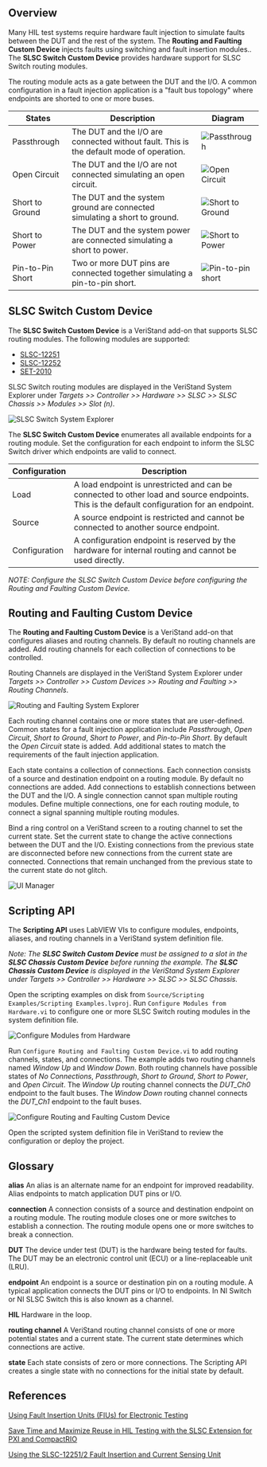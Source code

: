 ## Overview

Many HIL test systems require hardware fault injection to simulate faults between the DUT and the rest of the system. The **Routing and Faulting Custom Device** injects faults using switching and fault insertion modules.. The **SLSC Switch Custom Device** provides hardware support for SLSC Switch routing modules.

The routing module acts as a gate between the DUT and the I/O. A common configuration in a fault injection application is a "fault bus topology" where endpoints are shorted to one or more buses.

| States | Description | Diagram |
|---|---|---|
| Passthrough | The DUT and the I/O are connected without fault. This is the default mode of operation. | ![Passthrough](https://ni.scene7.com/is/image/ni/wraiiira5591242785034529104?scl=1) |
| Open Circuit | The DUT and the I/O are not connected simulating an open circuit. | ![Open Circuit](https://ni.scene7.com/is/image/ni/lrknfeim3638940521012328059?scl=1)|
| Short to Ground | The DUT and the system ground are connected simulating a short to ground. | ![Short to Ground](https://ni.scene7.com/is/image/ni/yijyimpy803861224648293470?scl=1) |
| Short to Power | The DUT and the system power are connected simulating a short to power. | ![Short to Power](https://ni.scene7.com/is/image/ni/yijyimpy803861224648293470?scl=1) |
| Pin-to-Pin Short | Two or more DUT pins are connected together simulating a pin-to-pin short. | ![Pin-to-pin short](https://ni.scene7.com/is/image/ni/bbkmcugz4974244261650505563?scl=1) |

## SLSC Switch Custom Device

The **SLSC Switch Custom Device** is a VeriStand add-on that supports SLSC routing modules. The following modules are supported:
* [SLSC-12251](https://www.ni.com/en-us/support/model.slsc-12251.html)
* [SLSC-12252](https://www.ni.com/en-us/support/model.slsc-12252.html)
* [SET-2010](https://www.smart-e-tech.de/en/products/signal-conditioning-with-slsc/set-slsc-cards/set-2010-routing-card/)

SLSC Switch routing modules are displayed in the VeriStand System Explorer under _Targets >> Controller >> Hardware >> SLSC >> SLSC Chassis >> Modules >> Slot (n)_.

![SLSC Switch System Explorer](SLSC%20Switch%20System%20Explorer.png)

The **SLSC Switch Custom Device** enumerates all available endpoints for a routing module. Set the configuration for each endpoint to inform the SLSC Switch driver which endpoints are valid to connect.

| Configuration | Description |
|---|---|
| Load | A load endpoint is unrestricted and can be connected to other load and source endpoints. This is the default configuration for an endpoint. |
| Source | A source endpoint is restricted and cannot be connected to another source endpoint. |
| Configuration | A configuration endpoint is reserved by the hardware for internal routing and cannot be used directly. |

_NOTE: Configure the SLSC Switch Custom Device before configuring the Routing and Faulting Custom Device._

## Routing and Faulting Custom Device

The **Routing and Faulting Custom Device** is a VeriStand add-on that configures aliases and routing channels. By default no routing channels are added. Add routing channels for each collection of connections to be controlled.

Routing Channels are displayed in the VeriStand System Explorer under _Targets >> Controller >> Custom Devices >> Routing and Faulting >> Routing Channels_.

![Routing and Faulting System Explorer](Routing%20and%20Faulting%20System%20Explorer.png)

Each routing channel contains one or more states that are user-defined. Common states for a fault injection application include _Passthrough_, _Open Circuit_, _Short to Ground_, _Short to Power_, and _Pin-to-Pin Short_. By default the _Open Circuit_ state is added. Add additional states to match the requirements of the fault injection application.

Each state contains a collection of connections. Each connection consists of a source and destination endpoint on a routing module. By default no connections are added. Add connections to establish connections between the DUT and the I/O. A single connection cannot span multiple routing modules. Define multiple connections, one for each routing module, to connect a signal spanning multiple routing modules.

Bind a ring control on a VeriStand screen to a routing channel to set the current state. Set the current state to change the active connections between the DUT and the I/O. Existing connections from the previous state are disconnected before new connections from the current state are connected. Connections that remain unchanged from the previous state to the current state do not glitch.

![UI Manager](UI%20Manager.png)

## Scripting API

The **Scripting API** uses LabVIEW VIs to configure modules, endpoints, aliases, and routing channels in a VeriStand system definition file.

_Note: The **SLSC Switch Custom Device** must be assigned to a slot in the **SLSC Chassis Custom Device** before running the example. The **SLSC Chassis Custom Device** is displayed in the VeriStand System Explorer under Targets >> Controller >> Hardware >> SLSC >> SLSC Chassis._

Open the scripting examples on disk from `Source/Scripting Examples/Scripting Examples.lvproj`. Run `Configure Modules from Hardware.vi` to configure one or more SLSC Switch routing modules in the system definition file. 

![Configure Modules from Hardware](Configure%20Modules%20From%20Hardware.png)

Run `Configure Routing and Faulting Custom Device.vi` to add routing channels, states, and connections. The example adds two routing channels named _Window Up_ and _Window Down_. Both routing channels have possible states of _No Connections_, _Passthrough_, _Short to Ground_, _Short to Power_, and _Open Circuit_. The _Window Up_ routing channel connects the _DUT_Ch0_ endpoint to the fault buses. The _Window Down_ routing channel connects the _DUT_Ch1_ endpoint to the fault buses.

![Configure Routing and Faulting Custom Device](Configure%20Routing%20and%20Faulting%20Custom%20Device.png)

Open the scripted system definition file in VeriStand to review the configuration or deploy the project.

## Glossary

**alias**   An alias is an alternate name for an endpoint for improved readability. Alias endpoints to match application DUT pins or I/O.

**connection**   A connection consists of a source and destination endpoint on a routing module. The routing module closes one or more switches to establish a connection. The routing module opens one or more switches to break a connection.

**DUT**   The device under test (DUT) is the hardware being tested for faults. The DUT may be an electronic control unit (ECU) or a line-replaceable unit (LRU).

**endpoint**   An endpoint is a source or destination pin on a routing module. A typical application connects the DUT pins or I/O to endpoints. In NI Switch or NI SLSC Switch this is also known as a channel.

**HIL**   Hardware in the loop.

**routing channel**   A VeriStand routing channel consists of one or more potential states and a current state. The current state determines which connections are active. 

**state**   Each state consists of zero or more connections. The Scripting API creates a single state with no connections for the initial state by default.

## References

[Using Fault Insertion Units (FIUs) for Electronic Testing](http://www.ni.com/en-us/innovations/white-papers/09/using-fault-insertion-units--fius--for-electronic-testing.html)

[Save Time and Maximize Reuse in HIL Testing with the SLSC Extension for PXI and CompactRIO](https://www.ni.com/en-us/innovations/white-papers/18/save-time-and-maximize-reuse-in-hil-testing-with-the-slsc-extens.html)

[Using the SLSC-12251/2 Fault Insertion and Current Sensing Unit](https://www.ni.com/en-us/innovations/white-papers/19/using-the-slsc-12251-2-fault-insertion-and-current-sensing-unit.html)